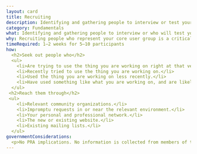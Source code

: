 ```yaml
---
layout: card
title: Recruiting
description: Identifying and gathering people to interview or test your product.
category: Fundamentals
what: Identifying and gathering people to interview or who will test your product.
why: Recruiting people who represent your core user group is a critical and oft-overlooked part of research. Time spent with the right people using the wrong methods is better than time spent with people who aren’t your core users while using the right methods.
timeRequired: 1–2 weeks for 5–10 participants
how:
  <h2>Seek out people who</h2>
  <ul>
    <li>Are trying to use the thing you are working on right at that very moment.</li>
    <li>Recently tried to use the thing you are working on.</li>
    <li>Used the thing you are working on less recently.</li>
    <li>Have used something like what you are working on, and are likely to use what you are working on.</li>  
  </ul>
 <h2>Reach them through</h2>
 <ul>
    <li>Relevant community organizations.</li>
    <li>Impromptu requests in or near the relevant environment.</li>
    <li>Your personal and professional network.</li>
    <li>The new or existing website.</li>
    <li>Existing mailing lists.</li>
  </ul>
governmentConsiderations:
  <p>No PRA implications. No information is collected from members of the public.</p>
---
```


<!-- nonPrintablecontent:
  <h1>Additional resources</h1>
  <ul>
  <li><a href="/assets/downloads/18FResearchParticipantConsentForm.docx">18F&#39;s participant consent form</a>, which offers Anti-Deficiency Act-compliant language.</li>
  </ul>
 -->
